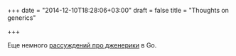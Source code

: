 +++
date = "2014-12-10T18:28:06+03:00"
draft = false
title = "Thoughts on generics"

+++

<p>Еще немного <a href="http://andlabs.lostsig.com/blog/2014/12/09/189/thoughts-on-generics">рассуждений про дженерики</a>&nbsp;в Go.&nbsp;</p>

